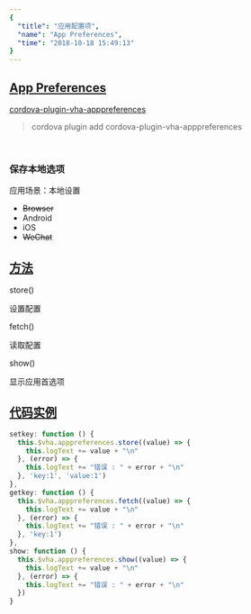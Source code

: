 ```yaml
---
{
  "title": "应用配置项",
  "name": "App Preferences",
  "time": "2018-10-18 15:49:13"
}
---
```

<!-- ------------------------------------------- -->
<section id="App-Preferences">

# **[App Preferences](#App-Preferences)**

<p><a class="ui-r-npm" href="https://www.npmjs.com/package/cordova-plugin-vha-apppreferences" target="_blank">cordova-plugin-vha-apppreferences</a></p>

> cordova plugin add cordova-plugin-vha-apppreferences

<br />

### 保存本地选项

<p class="_cl-aaaaaa">应用场景：本地设置</p>

+ ~~Browser~~
+ Android
+ iOS
+ ~~WeChat~~

</section>
<!-- ------------------------------------------- -->
<section id="Methods">

## **[方法](#Methods)**

<p class="ui-r-note _bdc-info">store()</p>

设置配置


<p class="ui-r-note _bdc-info">fetch()</p>

读取配置


<p class="ui-r-note _bdc-info">show()</p>

显示应用首选项

</section>
<!-- ------------------------------------------- -->
<section id="code">

## **[代码实例](#code)**

```javascript
setkey: function () {
  this.$vha.apppreferences.store((value) => {
    this.logText += value + "\n"
  }, (error) => {
    this.logText += "错误 : " + error + "\n"
  }, 'key:1', 'value:1')
},
getkey: function () {
  this.$vha.apppreferences.fetch((value) => {
    this.logText += value + "\n"
  }, (error) => {
    this.logText += "错误 : " + error + "\n"
  }, 'key:1')
},
show: function () {
  this.$vha.apppreferences.show((value) => {
    this.logText += value + "\n"
  }, (error) => {
    this.logText += "错误 : " + error + "\n"
  })
}
```

</section>
<!-- ------------------------------------------- -->